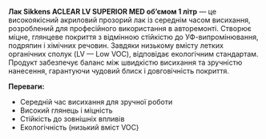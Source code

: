 **Лак Sikkens ACLEAR LV SUPERIOR MED об’ємом 1 літр** — це високоякісний акриловий прозорий лак із середнім часом висихання, розроблений для професійного використання в авторемонті. Створює міцне, глянцеве покриття з відмінною стійкістю до УФ-випромінювання, подряпин і хімічних речовин. Завдяки низькому вмісту летких органічних сполук (LV — Low VOC), відповідає екологічним стандартам. Продукт забезпечує баланс між швидкістю висихання та зручністю нанесення, гарантуючи чудовий блиск і довговічність покриття.

**Переваги:**

- Середній час висихання для зручної роботи
- Високий глянець і міцність
- Стійкість до зовнішніх впливів
- Екологічність (низький вміст VOC)
